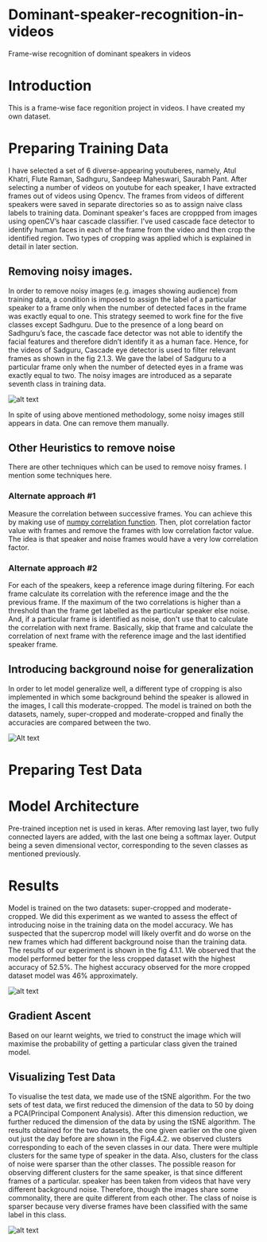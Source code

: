 # Dominant-speaker-recognition-in-videos
Frame-wise recognition of dominant speakers in videos
# Introduction
This is a frame-wise face regonition project in videos. I have created my own dataset.

# Preparing Training Data
I have selected a set of 6 diverse-appearing youtuberes, namely, Atul Khatri, Flute Raman, Sadhguru, Sandeep Maheswari, Saurabh Pant. After selecting a number of videos on youtube for each speaker, I have extracted frames out of videos using Opencv. The frames from videos of different speakers were saved in separate directories so as to assign naive class labels to training data.
Dominant speaker's faces are croppped from images using openCV’s haar cascade classifier. I've used cascade face detector to identify human faces in each of the frame from the video and then crop the identified region. Two types of cropping was applied which is explained in detail in later section.

## Removing noisy images. 
In order to remove noisy images (e.g. images showing audience) from training data, a condition is imposed to assign the label of a particular speaker to a frame only when the number of detected faces in the frame was exactly equal to one. This strategy seemed to work fine for the five classes except Sadhguru. Due to the presence of a long beard on Sadhguru’s face, the cascade face detector was not able to identify the facial features and therefore didn’t identify it as a human face. Hence, for the videos of Sadguru, Cascade eye detector is used to filter relevant frames as shown in the fig 2.1.3. We gave the label of Sadguru to a particular frame only when the number of detected eyes in a frame was exactly equal to two. The noisy images are introduced as a separate seventh class in training data.

![alt text](https://github.com/harsh-sahu/Dominant-speaker-recognition-in-videos/blob/master/images/sadhguru_eye_detector.jpg)

In spite of using above mentioned methodology, some noisy images still appears in data. One can remove them manually.

## Other Heuristics to remove noise
There are other techniques which can be used to remove noisy frames. I mention some techniques here.

### Alternate approach #1
Measure the correlation between successive frames. You can achieve this by making use of [numpy correlation function](https://docs.scipy.org/doc/numpy-1.15.0/reference/generated/numpy.corrcoef.html). Then, plot correlation factor value with frames and remove the frames with low correlation factor value. The idea is that speaker and noise frames would have a very low correlation factor. 

### Alternate approach #2
For each of the speakers, keep a reference image during filtering. For each frame calculate its correlation with the reference image and the the previous frame. If the maximum of the two correlations is higher than a threshold than the frame get labelled as the particular speaker else noise. And, if a particular frame is identified as noise, don't use that to calculate the correlation with next frame. Basically, skip that frame and calculate the correlation of next frame with the reference image and the last identified speaker frame.

## Introducing background noise for generalization
In order to let model generalize well, a different type of cropping is also implemented in which some background behind the speaker is allowed in the images, I call this moderate-cropped. The model is trained on both the datasets, namely, super-cropped and moderate-cropped and finally the accuracies are compared between the two.

![Alt text](https://github.com/harsh-sahu/Dominant-speaker-recognition-in-videos/blob/master/images/super_moderate_cropped.jpg)

# Preparing Test Data

# Model Architecture
Pre-trained inception net is used in keras. After removing last layer, two fully connected layers are added, with the last one being a softmax layer. Output being a seven dimensional vector, corresponding to the seven classes as mentioned previously.

# Results
Model is trained on the two datasets: super-cropped and moderate-cropped. We did this experiment as we wanted to assess the effect of introducing noise in the training data on the model accuracy. We has suspected that the supercrop model will likely overfit and do worse on the new frames which had different background noise than the training data. The results of our experiment is shown in the fig 4.1.1. We observed that the model performed better for the less cropped dataset with the highest accuracy of 52.5%. The highest accuracy observed for the more cropped dataset model was 46% approximately.

![alt text](https://github.com/harsh-sahu/Dominant-speaker-recognition-in-videos/blob/master/images/results.jpg)

## Gradient Ascent
Based on our learnt weights, we tried to construct the image which will maximise the probability of getting a particular class given the trained model.

## Visualizing Test Data
To visualise the test data, we made use of the tSNE algorithm. For the two sets of test data, we first reduced the
dimension of the data to 50 by doing a PCA(Principal Component Analysis). After this dimension reduction, we
further reduced the dimension of the data by using the tSNE algorithm. The results obtained for the two datasets, the one
given earlier on the one given out just the day before are shown in the Fig4.4.2. we observed clusters corresponding to each of the seven classes in our data. There were multiple clusters for the same type of speaker in the data. Also, clusters for the
class of noise were sparser than the other classes. The possible reason for observing different clusters for the same
speaker, is that since different frames of a particular. speaker has been taken from videos that have very different background noise. Therefore, though the images share some commonality, there are quite different from each
other. The class of noise is sparser because very diverse frames have been classified with the same label in this
class.

![alt text](https://github.com/harsh-sahu/Dominant-speaker-recognition-in-videos/blob/master/images/test_data_visualization.jpg)
